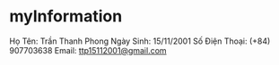 # myInformation
Họ Tên: Trần Thanh Phong
Ngày Sinh: 15/11/2001
Số Điện Thoại: (+84) 907703638
Email: ttp15112001@gmail.com
